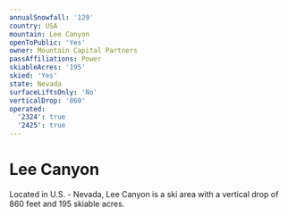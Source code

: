 ```yaml
---
annualSnowfall: '129'
country: USA
mountain: Lee Canyon
openToPublic: 'Yes'
owner: Mountain Capital Partners
passAffiliations: Power
skiableAcres: '195'
skied: 'Yes'
state: Nevada
surfaceLiftsOnly: 'No'
verticalDrop: '860'
operated:
  '2324': true
  '2425': true
---
```



# Lee Canyon

Located in U.S. - Nevada, Lee Canyon is a ski area with a vertical drop of 860 feet and 195 skiable acres.
